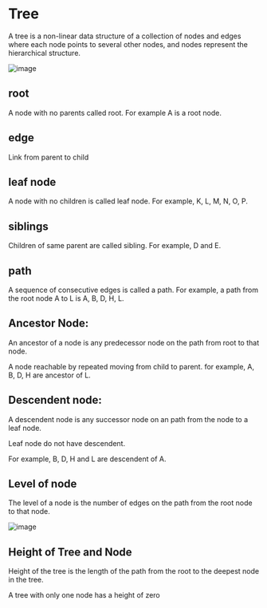 # Tree

A tree is a non-linear data structure of a collection of nodes and edges where each node points to several other nodes, and nodes represent the hierarchical structure.

![image](https://github.com/smitesht/datastructures/assets/52151346/7634c1e4-c7e1-49b9-a96d-491cd47d270d)

## root

A node with no parents called root. For example A is a root node.

## edge

Link from parent to child

## leaf node

A node with no children is called leaf node. For example, K, L, M, N, O, P.

## siblings

Children of same parent are called sibling. For example, D and E.

## path

A sequence of consecutive edges is called a path. For example, a path from the root node A to L is A, B, D, H, L.

## Ancestor Node:

An ancestor of a node is any predecessor node on the path from root to that node.

A node reachable by repeated moving from child to parent. for example, A, B, D, H are ancestor of L.

## Descendent node:

A descendent node is any successor node on an path from the node to a leaf node.

Leaf node do not have descendent.

For example, B, D, H and L are descendent of A.

## Level of node

The level of a node is the number of edges on the path from the root node to that node.

![image](https://github.com/smitesht/datastructures/assets/52151346/7634c1e4-c7e1-49b9-a96d-491cd47d270d)

## Height of Tree and Node

Height of the tree is the length of the path from the root to the deepest node in the tree.

A tree with only one node has a height of zero
